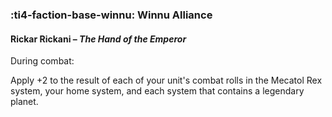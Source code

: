 ### :ti4-faction-base-winnu: **Winnu Alliance**

#### Rickar Rickani – _The Hand of the Emperor_

During combat:

Apply +2 to the result of each of your unit's combat rolls in the Mecatol Rex system, your home system, and each system that contains a legendary planet.
